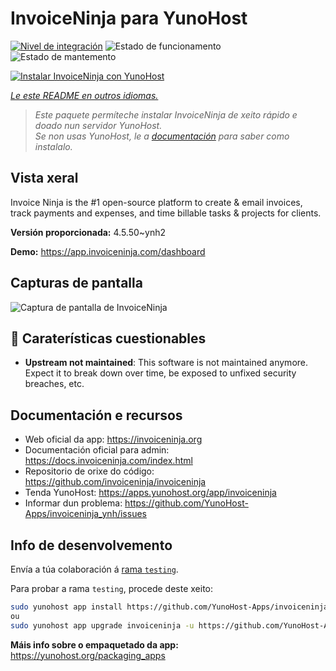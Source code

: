 <!--
NOTA: Este README foi creado automáticamente por <https://github.com/YunoHost/apps/tree/master/tools/readme_generator>
NON debe editarse manualmente.
-->

# InvoiceNinja para YunoHost

[![Nivel de integración](https://dash.yunohost.org/integration/invoiceninja.svg)](https://dash.yunohost.org/appci/app/invoiceninja) ![Estado de funcionamento](https://ci-apps.yunohost.org/ci/badges/invoiceninja.status.svg) ![Estado de mantemento](https://ci-apps.yunohost.org/ci/badges/invoiceninja.maintain.svg)

[![Instalar InvoiceNinja con YunoHost](https://install-app.yunohost.org/install-with-yunohost.svg)](https://install-app.yunohost.org/?app=invoiceninja)

*[Le este README en outros idiomas.](./ALL_README.md)*

> *Este paquete permíteche instalar InvoiceNinja de xeito rápido e doado nun servidor YunoHost.*  
> *Se non usas YunoHost, le a [documentación](https://yunohost.org/install) para saber como instalalo.*

## Vista xeral

Invoice Ninja is the #1 open-source platform to create & email invoices, track payments and expenses, and time billable tasks & projects for clients.


**Versión proporcionada:** 4.5.50~ynh2

**Demo:** <https://app.invoiceninja.com/dashboard>

## Capturas de pantalla

![Captura de pantalla de InvoiceNinja](./doc/screenshots/screenshot.png)

## :red_circle: Caraterísticas cuestionables

- **Upstream not maintained**: This software is not maintained anymore. Expect it to break down over time, be exposed to unfixed security breaches, etc.

## Documentación e recursos

- Web oficial da app: <https://invoiceninja.org>
- Documentación oficial para admin: <https://docs.invoiceninja.com/index.html>
- Repositorio de orixe do código: <https://github.com/invoiceninja/invoiceninja>
- Tenda YunoHost: <https://apps.yunohost.org/app/invoiceninja>
- Informar dun problema: <https://github.com/YunoHost-Apps/invoiceninja_ynh/issues>

## Info de desenvolvemento

Envía a túa colaboración á [rama `testing`](https://github.com/YunoHost-Apps/invoiceninja_ynh/tree/testing).

Para probar a rama `testing`, procede deste xeito:

```bash
sudo yunohost app install https://github.com/YunoHost-Apps/invoiceninja_ynh/tree/testing --debug
ou
sudo yunohost app upgrade invoiceninja -u https://github.com/YunoHost-Apps/invoiceninja_ynh/tree/testing --debug
```

**Máis info sobre o empaquetado da app:** <https://yunohost.org/packaging_apps>
